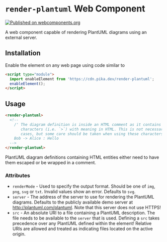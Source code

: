 # `render-plantuml` Web Component

[![Published on webcomponents.org](https://img.shields.io/badge/webcomponents.org-published-blue.svg)](https://www.webcomponents.org/element/render-plantuml)

A web component capable of rendering PlantUML diagrams using an external
server.

## Installation

Enable the element on any web page using code similar to

```html
<script type="module">
  import enableElement from 'https://cdn.pika.dev/render-plantuml';
  enableElement();
</script>
```

## Usage

<!--
```
<custom-element-demo>
  <template>
    <script type="module">
      import enableElement from 'https://cdn.pika.dev/render-plantuml';
      enableElement();
    </script>
    <next-code-block></next-code-block>
  </template>
</custom-element-demo>
```
-->
```html
<render-plantuml>
  <!--
    /' The diagram definition is inside an HTML comment as it contains
       characters (i.e. `>`) with meaning in HTML. This is not necessary in all
       cases, but some care should be taken when using these characters '/
    Bob -> Alice : Hello
  -->
</render-plantuml>
```

PlantUML diagram definitions containing HTML entities either need to have them
escaped or be wrapped in a comment.

### Attributes

* `renderMode` - Used to specify the output format. Should be one of `img`,
                 `png`, `svg` or `txt`. Invalid values show an error. Defaults
                 to `svg`.
* `server` - The address of the server to use for rendering the PlantUML
             diagrams. Defaults to the publicly available demo server at
             http://plantuml.com/plantuml. Note that this server does not use
             HTTPS!
* `src` - An absolute URI to a file containing a PlantUML description. The file
          needs to be available to the `server` that is used. Defining a `src`
          takes precedence over any PlantUML defined within the element!
          Relative URIs are allowed and treated as indicating files located on
          the active origin.
